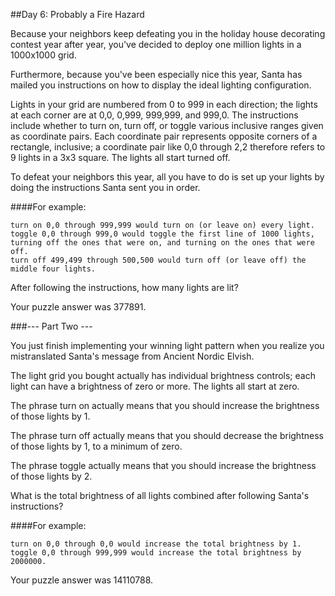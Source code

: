 ##Day 6: Probably a Fire Hazard

Because your neighbors keep defeating you in the holiday house decorating contest year after year, you've decided to deploy one million lights in a 1000x1000 grid.

Furthermore, because you've been especially nice this year, Santa has mailed you instructions on how to display the ideal lighting configuration.

Lights in your grid are numbered from 0 to 999 in each direction; the lights at each corner are at 0,0, 0,999, 999,999, and 999,0. The instructions include whether to turn on, turn off, or toggle various inclusive ranges given as coordinate pairs. Each coordinate pair represents opposite corners of a rectangle, inclusive; a coordinate pair like 0,0 through 2,2 therefore refers to 9 lights in a 3x3 square. The lights all start turned off.

To defeat your neighbors this year, all you have to do is set up your lights by doing the instructions Santa sent you in order.

####For example:
```
turn on 0,0 through 999,999 would turn on (or leave on) every light.
toggle 0,0 through 999,0 would toggle the first line of 1000 lights, turning off the ones that were on, and turning on the ones that were off.
turn off 499,499 through 500,500 would turn off (or leave off) the middle four lights.
```

After following the instructions, how many lights are lit?

Your puzzle answer was 377891.

###--- Part Two ---

You just finish implementing your winning light pattern when you realize you mistranslated Santa's message from Ancient Nordic Elvish.

The light grid you bought actually has individual brightness controls; each light can have a brightness of zero or more. The lights all start at zero.

The phrase turn on actually means that you should increase the brightness of those lights by 1.

The phrase turn off actually means that you should decrease the brightness of those lights by 1, to a minimum of zero.

The phrase toggle actually means that you should increase the brightness of those lights by 2.

What is the total brightness of all lights combined after following Santa's instructions?

####For example:
```
turn on 0,0 through 0,0 would increase the total brightness by 1.
toggle 0,0 through 999,999 would increase the total brightness by 2000000.
```

Your puzzle answer was 14110788.